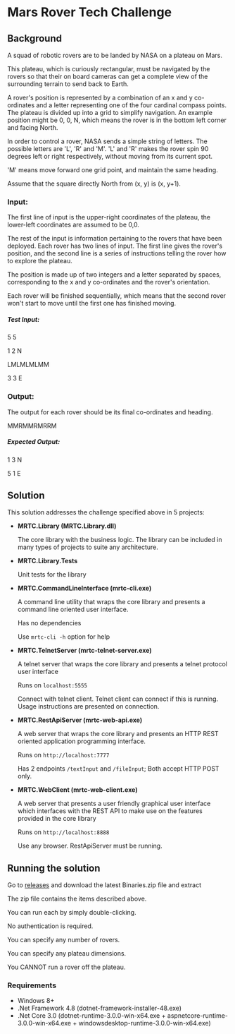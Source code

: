# Mars Rover Tech Challenge

## Background

A squad of robotic rovers are to be landed by NASA on a plateau on Mars.

This plateau, which is curiously rectangular, must be navigated by the rovers so that their on board cameras can get a complete view of the surrounding terrain to send back to Earth.

A rover's position is represented by a combination of an x and y co-ordinates and a letter representing one of the four cardinal compass points. The plateau is divided up into a grid to simplify navigation. An example position might be 0, 0, N, which means the rover is in the bottom left corner and facing North.

In order to control a rover, NASA sends a simple string of letters. The possible letters are 'L', 'R' and 'M'. 'L' and 'R' makes the rover spin 90 degrees left or right respectively, without moving from its current spot.

'M' means move forward one grid point, and maintain the same heading.

Assume that the square directly North from (x, y) is (x, y+1).

### Input:

The first line of input is the upper-right coordinates of the plateau, the lower-left coordinates are assumed to be 0,0.

The rest of the input is information pertaining to the rovers that have been deployed. Each rover has two lines of input. The first line gives the rover's position, and the second line is a series of instructions telling the rover how to explore the plateau.

The position is made up of two integers and a letter separated by spaces, corresponding to the x and y co-ordinates and the rover's orientation.

Each rover will be finished sequentially, which means that the second rover won't start to move until the first one has finished moving.

##### Test Input:

5 5

1 2 N

LMLMLMLMM

3 3 E

### Output:

The output for each rover should be its final co-ordinates and heading.

MMRMMRMRRM

##### Expected Output:

1 3 N

5 1 E

## Solution

This solution addresses the challenge specified above in 5 projects:

- **MRTC.Library (MRTC.Library.dll)**
  
  The core library with the business logic. The library can be included in many types of projects to suite any architecture.
  
- **MRTC.Library.Tests**

  Unit tests for the library
  
- **MRTC.CommandLineInterface (mrtc-cli.exe)**

  A command line utility that wraps the core library and presents a command line oriented user interface.
  
  Has no dependencies
  
  Use `mrtc-cli -h` option for help 

- **MRTC.TelnetServer (mrtc-telnet-server.exe)**

  A telnet server that wraps the core library and presents a telnet protocol user interface
  
  Runs on `localhost:5555`
  
  Connect with telnet client. Telnet client can connect if this is running. Usage instructions are presented on connection.

- **MRTC.RestApiServer (mrtc-web-api.exe)**

  A web server that wraps the core library and presents an HTTP REST oriented application programming interface.
  
  Runs on `http://localhost:7777`
  
  Has 2 endpoints `/textInput` and `/fileInput`; Both accept HTTP POST only.
  
  
- **MRTC.WebClient (mrtc-web-client.exe)**

  A web server that presents a user friendly graphical user interface which interfaces with the REST API to make use on the features provided in the core library
  
  Runs on `http://localhost:8888`
  
  Use any browser. RestApiServer must be running.
  
## Running the solution

Go to [releases](https://github.com/FortuneN/mars-rover-tech-challenge/releases) and download the latest Binaries.zip file and extract

The zip file contains the items described above.

You can run each by simply double-clicking.

No authentication is required.

You can specify any number of rovers.

You can specify any plateau dimensions.

You CANNOT run a rover off the plateau.

### Requirements
- Windows 8+
- .Net Framework 4.8 (dotnet-framework-installer-48.exe)
- .Net Core 3.0 (dotnet-runtime-3.0.0-win-x64.exe + aspnetcore-runtime-3.0.0-win-x64.exe + windowsdesktop-runtime-3.0.0-win-x64.exe)

